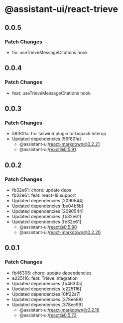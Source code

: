 # @assistant-ui/react-trieve

## 0.0.5

### Patch Changes

- fix: useTrieveMessageCitations hook

## 0.0.4

### Patch Changes

- feat: useTrieveMessageCitations hook

## 0.0.3

### Patch Changes

- 56f80fa: fix: tailwind plugin turbopack interop
- Updated dependencies [56f80fa]
  - @assistant-ui/react-markdown@0.2.21
  - @assistant-ui/react@0.5.91

## 0.0.2

### Patch Changes

- fb32e61: chore: update deps
- fb32e61: feat: react-19 support
- Updated dependencies [2090544]
- Updated dependencies [be04b5b]
- Updated dependencies [2090544]
- Updated dependencies [fb32e61]
- Updated dependencies [fb32e61]
  - @assistant-ui/react@0.5.90
  - @assistant-ui/react-markdown@0.2.20

## 0.0.1

### Patch Changes

- fb46305: chore: update dependencies
- e225116: feat: Trieve integration
- Updated dependencies [fb46305]
- Updated dependencies [e225116]
- Updated dependencies [0ff22a7]
- Updated dependencies [378ee99]
- Updated dependencies [378ee99]
  - @assistant-ui/react-markdown@0.2.19
  - @assistant-ui/react@0.5.73
